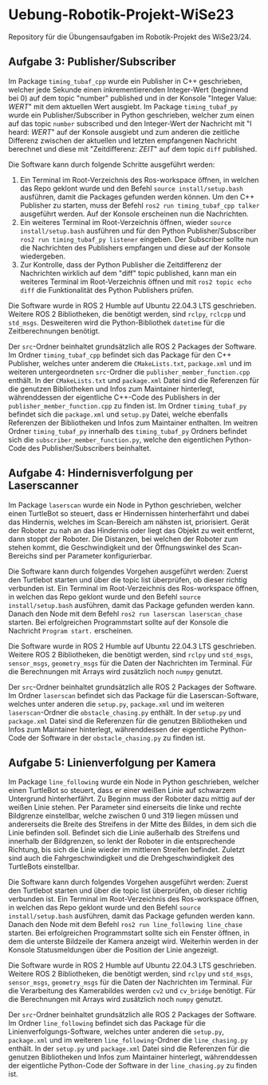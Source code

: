 # Uebung-Robotik-Projekt-WiSe23

Repository für die Übungensaufgaben im Robotik-Projekt des WiSe23/24.

## Aufgabe 3: Publisher/Subscriber

Im Package `timing_tubaf_cpp` wurde ein Publisher in C++ geschrieben, welcher jede Sekunde einen inkrementierenden Integer-Wert (beginnend bei 0) auf dem topic "number" published und in der Konsole "Integer Value: *WERT*" mit dem aktuellen Wert ausgiebt.
Im Package `timing_tubaf_py` wurde ein Publisher/Subscriber in Python geschrieben, welcher zum einen auf das topic `number` subscribed und den Integer-Wert der Nachricht mit "I heard: *WERT*" auf der Konsole ausgiebt und zum anderen die zeitliche Differenz zwischen der aktuellen und letzten empfangenen Nachricht berechnet und diese mit "Zeitdifferenz: *ZEIT*" auf dem topic `diff` published.

Die Software kann durch folgende Schritte ausgeführt werden:
1. Ein Terminal im Root-Verzeichnis des Ros-workspace öffnen, in welchen das Repo geklont wurde und den Befehl `source install/setup.bash` ausführen, damit die Packages gefunden werden können. Um den C++ Publisher zu starten, muss der Befehl `ros2 run timing_tubaf_cpp talker` ausgeführt werden. Auf der Konsole erscheinen nun die Nachrichten.
2. Ein weiteres Terminal im Root-Verzeichnis öffnen, wieder `source install/setup.bash` ausführen und für den Python Publisher/Subscriber `ros2 run timing_tubaf_py listener` eingeben. Der Subscriber sollte nun die Nachrichten des Publishers empfangen und diese auf der Konsole wiedergeben.
3. Zur Kontrolle, dass der Python Publisher die Zeitdifferenz der Nachrichten wirklich auf dem "diff" topic published, kann man ein weiteres Terminal im Root-Verzeichnis öffnen und mit `ros2 topic echo diff` die Funktionalität des Python Publishers prüfen.

Die Software wurde in ROS 2 Humble auf Ubuntu 22.04.3 LTS geschrieben.
Weitere ROS 2 Bibliotheken, die benötigt werden, sind `rclpy`, `rclcpp` und `std_msgs`. Desweiteren wird die Python-Bibliothek `datetime` für die Zeitberechnungen benötigt.

Der `src`-Ordner beinhaltet grundsätzlich alle ROS 2 Packages der Software.
Im Ordner `timing_tubaf_cpp` befindet sich das Package für den C++ Publisher, welches unter anderem die `CMakeLists.txt`, `package.xml` und im weiteren untergeordneten `src`-Ordner die `publisher_member_function.cpp` enthält. In der `CMakeLists.txt` und `package.xml` Datei sind die Referenzen für die genutzen Bibliotheken und Infos zum Maintainer hinterlegt, währenddessen der eigentliche 
C++-Code des Publishers in der `publisher_member_function.cpp` zu finden ist.
Im Ordner `timing_tubaf_py` befindet sich die `package.xml` und `setup.py` Datei, welche ebenfalls Referenzen der Bibliotheken und Infos zum Maintainer enthalten. Im weitren Ordner `timing_tubaf_py` innerhalb des `timing_tubaf_py` Ordners befindet sich die `subscriber_member_function.py`, welche den eigentlichen Python-Code des Publisher/Subscribers beinhaltet.

## Aufgabe 4: Hindernisverfolgung per Laserscanner

Im Package `laserscan` wurde ein Node in Python geschrieben, welcher einen TurtleBot so steuert, dass er Hindernissen hinterherfährt und dabei das Hindernis, welches im Scan-Bereich am nähsten ist, priorisiert. Gerät der Roboter zu nah an das Hindernis oder liegt das Objekt zu weit entfernt, dann stoppt der Roboter. Die Distanzen, bei welchen der Roboter zum stehen kommt, die Geschwindigkeit und der Öffnungswinkel des Scan-Bereichs sind per Parameter konfigurierbar.

Die Software kann durch folgendes Vorgehen ausgeführt werden:
Zuerst den Turtlebot starten und über die topic list überprüfen, ob dieser richtig verbunden ist. Ein Terminal im Root-Verzeichnis des Ros-workspace öffnen, in welchen das Repo geklont wurde und den Befehl `source install/setup.bash` ausführen, damit das Package gefunden werden kann. Danach den Node mit dem Befehl `ros2 run laserscan laserscan_chase` starten. Bei erfolgreichen Programmstart sollte auf der Konsole die Nachricht `Program start.` erscheinen.

Die Software wurde in ROS 2 Humble auf Ubuntu 22.04.3 LTS geschrieben.
Weitere ROS 2 Bibliotheken, die benötigt werden, sind `rclpy` und `std_msgs`, `sensor_msgs`, `geometry_msgs` für die Daten der Nachrichten im Terminal. Für die Berechnungen mit Arrays wird zusätzlich noch `numpy` genutzt.

Der `src`-Ordner beinhaltet grundsätzlich alle ROS 2 Packages der Software.
Im Ordner `laserscan` befindet sich das Package für die Laserscan-Software, welches unter anderen die `setup.py`, `package.xml` und im weiteren `laserscan`-Ordner die `obstacle_chasing.py` enthält. In der `setup.py` und `package.xml` Datei sind die Referenzen für die genutzen Bibliotheken und Infos zum Maintainer hinterlegt, währenddessen der eigentliche 
Python-Code der Software in der `obstacle_chasing.py` zu finden ist.

## Aufgabe 5: Linienverfolgung per Kamera

Im Package `line_following` wurde ein Node in Python geschrieben, welcher einen TurtleBot so steuert, dass er einer weißen Linie auf schwarzem Untergrund hinterherfährt. Zu Beginn muss der Roboter dazu mittig auf der weißen Linie stehen. Per Parameter sind einerseits die linke und rechte Bildgrenze einstellbar, welche zwischen 0 und 319 liegen müssen und andererseits die Breite des Streifens in der Mitte des Bildes, in dem sich die Linie befinden soll. Befindet sich die Linie außerhalb des Streifens und innerhalb der Bildgrenzen, so lenkt der Roboter in die entsprechende Richtung, bis sich die Linie wieder im mittleren Streifen befindet. Zuletzt sind auch die Fahrgeschwindigkeit und die Drehgeschwindigkeit des TurtleBots einstellbar.

Die Software kann durch folgendes Vorgehen ausgeführt werden:
Zuerst den Turtlebot starten und über die topic list überprüfen, ob dieser richtig verbunden ist. Ein Terminal im Root-Verzeichnis des Ros-workspace öffnen, in welchen das Repo geklont wurde und den Befehl `source install/setup.bash` ausführen, damit das Package gefunden werden kann. Danach den Node mit dem Befehl `ros2 run line_following line_chase` starten. Bei erfolgreichen Programmstart sollte sich ein Fenster öffnen, in dem die unterste Bildzeile der Kamera anzeigt wird. Weiterhin werden in der Konsole Statusmeldungen über die Position der Linie angezeigt.

Die Software wurde in ROS 2 Humble auf Ubuntu 22.04.3 LTS geschrieben.
Weitere ROS 2 Bibliotheken, die benötigt werden, sind `rclpy` und `std_msgs`, `sensor_msgs`, `geometry_msgs` für die Daten der Nachrichten im Terminal. Für die Verarbeitung des Kamerabildes werden `cv2` und `cv_bridge` benötigt. Für die Berechnungen mit Arrays wird zusätzlich noch `numpy` genutzt.

Der `src`-Ordner beinhaltet grundsätzlich alle ROS 2 Packages der Software.
Im Ordner `line_following` befindet sich das Package für die Linienverfolgungs-Software, welches unter anderen die `setup.py`, `package.xml` und im weiteren `line_following`-Ordner die `line_chasing.py` enthält. In der `setup.py` und `package.xml` Datei sind die Referenzen für die genutzen Bibliotheken und Infos zum Maintainer hinterlegt, währenddessen der eigentliche 
Python-Code der Software in der `line_chasing.py` zu finden ist.